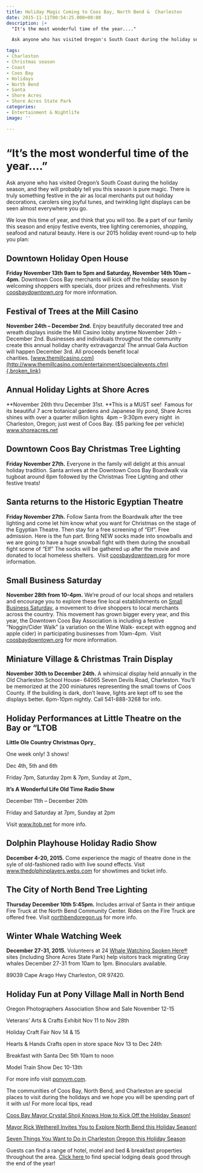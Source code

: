 ```yaml
---
title: Holiday Magic Coming to Coos Bay, North Bend &  Charleston
date: 2015-11-11T00:54:25.000+00:00
description: |+
  "It's the most wonderful time of the year...."

  Ask anyone who has visited Oregon's South Coast during the holiday season, and they will probably tell you this season is pure magic. There is truly something festive in the air as local merchants put out holiday decorations, carolers sing joyful tunes, and twinkling light displays can be seen almost everywhere you go.

tags:
- Charleston
- Christmas season
- Coast
- Coos Bay
- Holidays
- North Bend
- Santa
- Shore Acres
- Shore Acres State Park
categories:
- Entertainment & Nightlife
image: ''

---
```

# “It’s the most wonderful time of the year….”

Ask anyone who has visited Oregon’s South Coast during the holiday season, and they will probably tell you this season is pure magic. There is truly something festive in the air as local merchants put out holiday decorations, carolers sing joyful tunes, and twinkling light displays can be seen almost everywhere you go.

We love this time of year, and think that you will too. Be a part of our family this season and enjoy festive events, tree lighting ceremonies, shopping, seafood and natural beauty. Here is our 2015 holiday event round-up to help you plan:

## Downtown Holiday Open House

**Friday November 13th 9am to 5pm and Saturday, November 14th 10am – 4pm.** Downtown Coos Bay merchants will kick off the holiday season by welcoming shoppers with specials, door prizes and refreshments. Visit [coosbaydowntown.org](http://coosbaydowntown.org/2015/11/holiday-events-in-downtown-coos-bay/) for more information.

## Festival of Trees at the Mill Casino

**November 24th – December 2nd.** Enjoy beautifully decorated tree and wreath displays inside the Mill Casino lobby anytime November 24th – December 2nd. Businesses and individuals throughout the community create this annual holiday charity extravaganza! The annual Gala Auction will happen December 3rd. All proceeds benefit local charities. [www.themillcasino.com](http://www.themillcasino.com/entertainment/specialevents.cfm){.broken_link}

## Annual Holiday Lights at Shore Acres

\**November 26th thru December 31st. **This is a MUST see!  Famous for its beautiful 7 acre botanical gardens and Japanese lily pond, Share Acres shines with over a quarter million lights  4pm – 9:30pm every night  in Charleston, Oregon; just west of Coos Bay. ($5 parking fee per vehicle) <a href="http://www.shoreacres.net/" target="_blank">www.shoreacres.net</a>

## Downtown Coos Bay Christmas Tree Lighting

**Friday November 27th.** Everyone in the family will delight at this annual holiday tradition. Santa arrives at the Downtown Coos Bay Boardwalk via tugboat around 6pm followed by the Christmas Tree Lighting and other festive treats!

## Santa returns to the Historic Egyptian Theatre

**Friday November 27th.** Follow Santa from the Boardwalk after the tree lighting and come let him know what you want for Christmas on the stage of the Egyptian Theatre. Then stay for a free screening of “Elf”. Free admission. Here is the fun part. Bring NEW socks made into snowballs and we are going to have a huge snowball fight with them during the snowball fight scene of “Elf” The socks will be gathered up after the movie and donated to local homeless shelters.  Visit [coosbaydowntown.org](http://coosbaydowntown.org/2015/11/holiday-events-in-downtown-coos-bay/) for more information.

## Small Business Saturday

**November 28th from 10-4pm.** We’re proud of our local shops and retailers and encourage you to explore these fine local establishments on <a href="https://www.americanexpress.com/us/small-business/Shop-Small/" target="_blank">Small Business Saturday</a>, a movement to drive shoppers to local merchants across the country. This movement has grown bigger every year, and this year, the Downtown Coos Bay Association is including a festive “Noggin/Cider Walk” (a variation on the Wine Walk- except with eggnog and apple cider) in participating businesses from 10am-4pm.  Visit [coosbaydowntown.org](http://coosbaydowntown.org/2015/11/holiday-events-in-downtown-coos-bay/) for more information.

## Miniature Village & Christmas Train Display

**November 30th to December 24th.** A whimsical display held annually in the Old Charleston School House- 64065 Seven Devils Road, Charleston. You’ll be memorized at the 200 miniatures representing the small towns of Coos County. If the building is dark, don’t leave, lights are kept off to see the displays better. 6pm-10pm nightly. Call 541-888-3268 for info.

## Holiday Performances at Little Theatre on the Bay or “LTOB

**Little Ole Country Christmas Opry**_

One week only! 3 shows!

Dec 4th, 5th and 6th

Friday 7pm, Saturday 2pm & 7pm, Sunday at 2pm_

**It’s A Wonderful Life Old Time Radio Show**

December 11th – December 20th

Friday and Saturday at 7pm, Sunday at 2pm

Visit <a href="http://www.ltob.net/" target="_blank">www.ltob.net </a> for more info.

## Dolphin Playhouse Holiday Radio Show

**December 4-20, 2015.** Come experience the magic of theatre done in the syle of old-fashioned radio with live sound effects. Visit <a href="http://thedolphinplayers.webs.com/" target="_blank">www.thedolphinplayers.webs.com</a> for showtimes and ticket info.

## The City of North Bend Tree Lighting

**Thursday December 10th 5:45pm.** Includes arrival of Santa in their antique Fire Truck at the North Bend Community Center. Rides on the Fire Truck are offered free. Visit <a href="http://northbendoregon.us/citycouncil/page/christmas-tree-lighting-ceremony" target="_blank">northbendoregon.us</a> for more info.

## Winter Whale Watching Week

**December 27-31, 2015.** Volunteers at 24 [Whale Watching Spoken Here®](http://oregonstateparks.org/index.cfm?do=thingstodo.dsp_whaleWatching) sites (including Shore Acres State Park) help visitors track migrating Gray whales December 27-31 from 10am to 1pm. Binoculars available.

89039 Cape Arago Hwy Charleston, OR 97420.

## Holiday Fun at Pony Village Mall in North Bend

Oregon Photographers Association Show and Sale November 12-15

Veterans’ Arts & Crafts Exhibit Nov 11 to Nov 28th

Holiday Craft Fair Nov 14 & 15

Hearts & Hands Crafts open in store space Nov 13 to Dec 24th

Breakfast with Santa Dec 5th 10am to noon

Model Train Show Dec 10-13th

For more info visit <a href="http://ponyvm.com/" target="_blank">ponyvm.com</a>.

The communities of Coos Bay, North Bend, and Charleston are special places to visit during the holidays and we hope you will be spending part of it with us! For more local tips, read

<a href="/2013/11/coos-bay-mayor-crystal-shoji-knows-how-to-kick-off-the-holiday-season/" target="_blank">Coos Bay Mayor Crystal Shoji Knows How to Kick Off the Holiday Season! </a>

<a href="/2013/12/mayor-rick-wetherell-invites-you-to-explore-north-bend-this-holiday-season/" target="_blank">Mayor Rick Wetherell Invites You to Explore North Bend this Holiday Season! </a>

<a href="/2013/12/seven-things-you-want-to-do-in-charleston-oregon-this-holiday-season/" target="_blank">Seven Things You Want to Do in Charleston Oregon this Holiday Season </a>

Guests can find a range of hotel, motel and bed & breakfast properties throughout the area. <a href="/deals/page/2/" target="_blank">Click here </a>to find special lodging deals good through the end of the year!

 

 